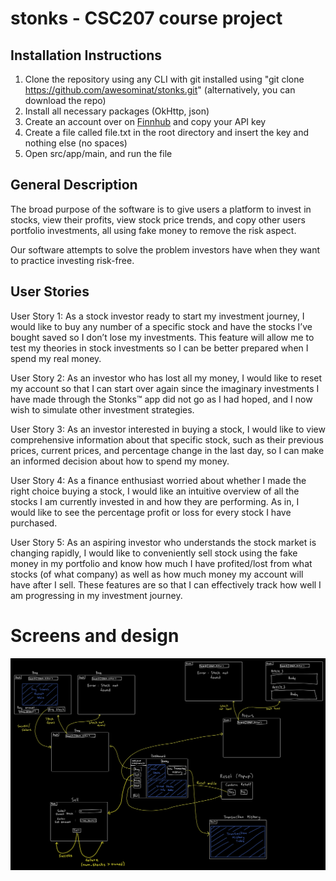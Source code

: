 # stonks - CSC207 course project

## Installation Instructions

1. Clone the repository using any CLI with git installed using "git clone https://github.com/awesominat/stonks.git" (alternatively, you can download the repo)
2. Install all necessary packages (OkHttp, json)
3. Create an account over on [Finnhub](finnhub.io) and copy your API key
4. Create a file called file.txt in the root directory and insert the key and nothing else (no spaces)
5. Open src/app/main, and run the file

## General Description
The broad purpose of the software is to give users a platform to invest in stocks, view their profits, view stock price 
trends, and copy other users portfolio investments, all using fake money to remove the risk aspect.

Our software attempts to solve the problem investors have when they want to practice investing risk-free.

## User Stories

User Story 1:
As a stock investor ready to start my investment journey, I would like to buy any number of a specific stock and have 
the stocks I’ve bought saved so I don’t lose my investments. This feature will allow me to test my theories in stock 
investments so I can be better prepared when I spend my real money.

User Story 2:
As an investor who has lost all my money, I would like to reset my account so that I can start over again since the 
imaginary investments I have made through the Stonks™ app did not go as I had hoped, and I now wish to simulate other 
investment strategies.

User Story 3:
As an investor interested in buying a stock, I would like to view comprehensive information about that specific stock, 
such as their previous prices, current prices, and percentage change in the last day, so I can make an informed decision 
about how to spend my money.

User Story 4:
As a finance enthusiast worried about whether I made the right choice buying a stock, I would like an intuitive overview 
of all the stocks I am currently invested in and how they are performing. As in, I would like to see the percentage 
profit or loss for every stock I have purchased.

User Story 5:
As an aspiring investor who understands the stock market is changing rapidly, I would like to conveniently sell stock 
using the fake money in my portfolio and know how much I have profited/lost from what stocks (of what company) as well 
as how much money my account will have after I sell. These features are so that I can effectively track how well I am 
progressing in my investment journey.

# Screens and design
![Screens](stonks-screens.png)
